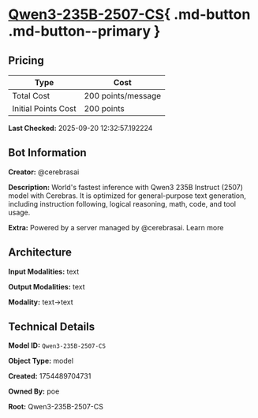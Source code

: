 # [Qwen3-235B-2507-CS](https://poe.com/Qwen3-235B-2507-CS){ .md-button .md-button--primary }

## Pricing

| Type | Cost |
|------|------|
| Total Cost | 200 points/message |
| Initial Points Cost | 200 points |

**Last Checked:** 2025-09-20 12:32:57.192224


## Bot Information

**Creator:** @cerebrasai

**Description:** World's fastest inference with Qwen3 235B Instruct (2507) model with Cerebras. It is optimized for general-purpose text generation, including instruction following, logical reasoning, math, code, and tool usage.

**Extra:** Powered by a server managed by @cerebrasai. Learn more


## Architecture

**Input Modalities:** text

**Output Modalities:** text

**Modality:** text->text


## Technical Details

**Model ID:** `Qwen3-235B-2507-CS`

**Object Type:** model

**Created:** 1754489704731

**Owned By:** poe

**Root:** Qwen3-235B-2507-CS
